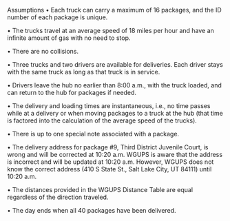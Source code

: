 Assumptions
• Each truck can carry a maximum of 16 packages, and the ID number of each package is unique.

• The trucks travel at an average speed of 18 miles per hour and have an infinite amount of gas with no need to stop.

• There are no collisions.

• Three trucks and two drivers are available for deliveries. Each driver stays with the same truck as long as that truck is in service.

• Drivers leave the hub no earlier than 8:00 a.m., with the truck loaded, and can return to the hub for packages if needed.

• The delivery and loading times are instantaneous, i.e., no time passes while at a delivery or when moving packages to a truck at the hub (that time is factored into the calculation of the average speed of the trucks).

• There is up to one special note associated with a package.

• The delivery address for package #9, Third District Juvenile Court, is wrong and will be corrected at 10:20 a.m. WGUPS is aware that the address is incorrect and will be updated at 10:20 a.m. However, WGUPS does not know the correct address (410 S State St., Salt Lake City, UT 84111) until 10:20 a.m.

• The distances provided in the WGUPS Distance Table are equal regardless of the direction traveled.

• The day ends when all 40 packages have been delivered.